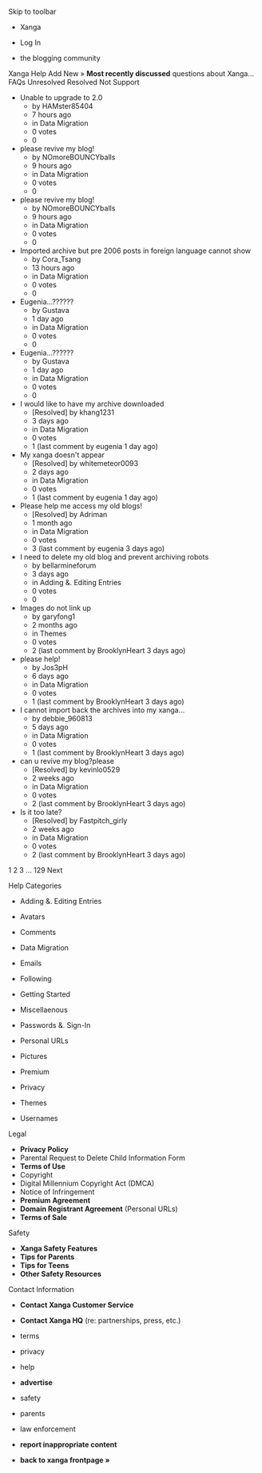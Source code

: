 Skip to toolbar

*   Xanga

*   Log In

*   the blogging community

Xanga Help Add New » **Most recently discussed** questions about Xanga… FAQs Unresolved Resolved Not Support

*   Unable to upgrade to 2.0
    *   by HAMster85404
    *   7 hours ago
    *   in Data Migration
    *   0 votes
    *   0
*   please revive my blog!
    *   by NOmoreBOUNCYballs
    *   9 hours ago
    *   in Data Migration
    *   0 votes
    *   0
*   please revive my blog!
    *   by NOmoreBOUNCYballs
    *   9 hours ago
    *   in Data Migration
    *   0 votes
    *   0
*   Imported archive but pre 2006 posts in foreign language cannot show
    *   by Cora\_Tsang
    *   13 hours ago
    *   in Data Migration
    *   0 votes
    *   0
*   Eugenia...??????
    *   by Gustava
    *   1 day ago
    *   in Data Migration
    *   0 votes
    *   0
*   Eugenia...??????
    *   by Gustava
    *   1 day ago
    *   in Data Migration
    *   0 votes
    *   0
*   I would like to have my archive downloaded
    *   \[Resolved\] by khang1231
    *   3 days ago
    *   in Data Migration
    *   0 votes
    *   1 (last comment by eugenia 1 day ago)
*   My xanga doesn't appear
    *   \[Resolved\] by whitemeteor0093
    *   2 days ago
    *   in Data Migration
    *   0 votes
    *   1 (last comment by eugenia 1 day ago)
*   Please help me access my old blogs!
    *   \[Resolved\] by Adriman
    *   1 month ago
    *   in Data Migration
    *   0 votes
    *   3 (last comment by eugenia 3 days ago)
*   I need to delete my old blog and prevent archiving robots
    *   by bellarmineforum
    *   3 days ago
    *   in Adding &. Editing Entries
    *   0 votes
    *   0
*   Images do not link up
    *   by garyfong1
    *   2 months ago
    *   in Themes
    *   0 votes
    *   2 (last comment by BrooklynHeart 3 days ago)
*   please help!
    *   by Jos3pH
    *   6 days ago
    *   in Data Migration
    *   0 votes
    *   1 (last comment by BrooklynHeart 3 days ago)
*   I cannot import back the archives into my xanga...
    *   by debbie\_960813
    *   5 days ago
    *   in Data Migration
    *   0 votes
    *   1 (last comment by BrooklynHeart 3 days ago)
*   can u revive my blog?please
    *   \[Resolved\] by kevinlo0529
    *   2 weeks ago
    *   in Data Migration
    *   0 votes
    *   2 (last comment by BrooklynHeart 3 days ago)
*   Is it too late?
    *   \[Resolved\] by Fastpitch\_girly
    *   2 weeks ago
    *   in Data Migration
    *   0 votes
    *   2 (last comment by BrooklynHeart 3 days ago)

1 2 3 ... 129 Next

Help Categories

*   Adding &. Editing Entries
*   Avatars
*   Comments
*   Data Migration
*   Emails
*   Following
*   Getting Started
*   Miscellaenous

*   Passwords &. Sign-In
*   Personal URLs
*   Pictures
*   Premium
*   Privacy
*   Themes
*   Usernames

Legal

*   **Privacy Policy**
*   Parental Request to Delete Child Information Form
*   **Terms of Use**
*   Copyright
*   Digital Millennium Copyright Act (DMCA)
*   Notice of Infringement
*   **Premium Agreement**
*   **Domain Registrant Agreement** (Personal URLs)
*   **Terms of Sale**

Safety

*   **Xanga Safety Features**
*   **Tips for Parents**
*   **Tips for Teens**
*   **Other Safety Resources**

Contact Information

*   **Contact Xanga Customer Service**
*   **Contact Xanga HQ** (re: partnerships, press, etc.)

*   terms
*   privacy
*   help
*   **advertise**

*   safety
*   parents
*   law enforcement
*   **report inappropriate content**

*   **back to xanga frontpage »**